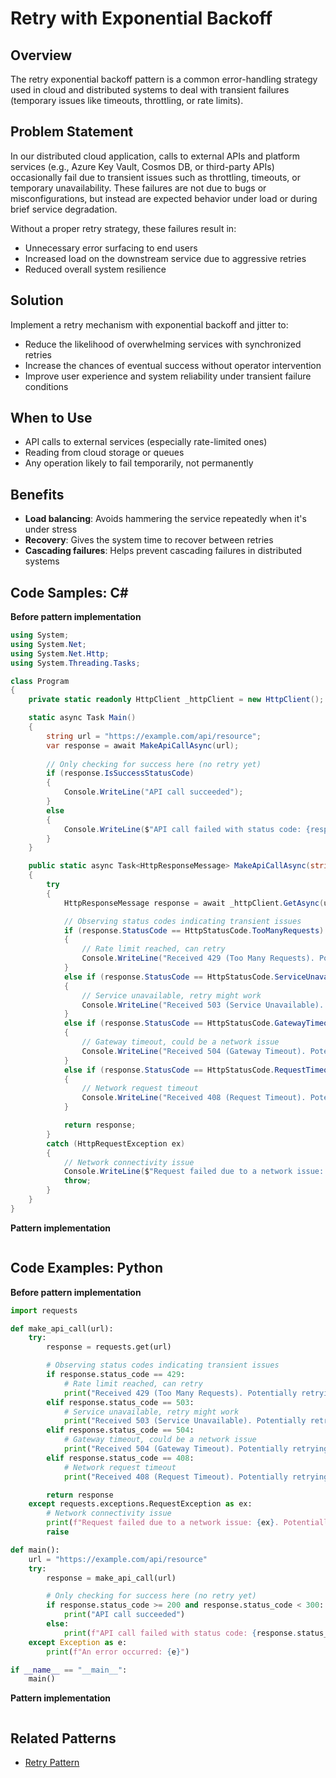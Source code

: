 # Retry with Exponential Backoff

## Overview

The retry exponential backoff pattern is a common error-handling strategy used in cloud and distributed systems to deal with transient failures (temporary issues like timeouts, throttling, or rate limits).

## Problem Statement

In our distributed cloud application, calls to external APIs and platform services (e.g., Azure Key Vault, Cosmos DB, or third-party APIs) occasionally fail due to transient issues such as throttling, timeouts, or temporary unavailability. These failures are not due to bugs or misconfigurations, but instead are expected behavior under load or during brief service degradation.

Without a proper retry strategy, these failures result in:
- Unnecessary error surfacing to end users
- Increased load on the downstream service due to aggressive retries
- Reduced overall system resilience

## Solution

Implement a retry mechanism with exponential backoff and jitter to:
- Reduce the likelihood of overwhelming services with synchronized retries
- Increase the chances of eventual success without operator intervention
- Improve user experience and system reliability under transient failure conditions
  
## When to Use

- API calls to external services (especially rate-limited ones)
- Reading from cloud storage or queues
- Any operation likely to fail temporarily, not permanently
  
## Benefits

- **Load balancing**: Avoids hammering the service repeatedly when it's under stress
- **Recovery**: Gives the system time to recover between retries
- **Cascading failures**: Helps prevent cascading failures in distributed systems

## Code Samples: C#

**Before pattern implementation**
```csharp
using System;
using System.Net;
using System.Net.Http;
using System.Threading.Tasks;

class Program
{
    private static readonly HttpClient _httpClient = new HttpClient();

    static async Task Main()
    {
        string url = "https://example.com/api/resource";
        var response = await MakeApiCallAsync(url);
        
        // Only checking for success here (no retry yet)
        if (response.IsSuccessStatusCode)
        {
            Console.WriteLine("API call succeeded");
        }
        else
        {
            Console.WriteLine($"API call failed with status code: {response.StatusCode}");
        }
    }

    public static async Task<HttpResponseMessage> MakeApiCallAsync(string url)
    {
        try
        {
            HttpResponseMessage response = await _httpClient.GetAsync(url);

            // Observing status codes indicating transient issues
            if (response.StatusCode == HttpStatusCode.TooManyRequests)
            {
                // Rate limit reached, can retry
                Console.WriteLine("Received 429 (Too Many Requests). Potentially retrying...");
            }
            else if (response.StatusCode == HttpStatusCode.ServiceUnavailable)
            {
                // Service unavailable, retry might work
                Console.WriteLine("Received 503 (Service Unavailable). Potentially retrying...");
            }
            else if (response.StatusCode == HttpStatusCode.GatewayTimeout)
            {
                // Gateway timeout, could be a network issue
                Console.WriteLine("Received 504 (Gateway Timeout). Potentially retrying...");
            }
            else if (response.StatusCode == HttpStatusCode.RequestTimeout)
            {
                // Network request timeout
                Console.WriteLine("Received 408 (Request Timeout). Potentially retrying...");
            }

            return response;
        }
        catch (HttpRequestException ex)
        {
            // Network connectivity issue
            Console.WriteLine($"Request failed due to a network issue: {ex.Message}. Potentially retrying...");
            throw;
        }
    }
}
```

**Pattern implementation**

```csharp

```

## Code Examples: Python

**Before pattern implementation**

```python
import requests

def make_api_call(url):
    try:
        response = requests.get(url)

        # Observing status codes indicating transient issues
        if response.status_code == 429:
            # Rate limit reached, can retry
            print("Received 429 (Too Many Requests). Potentially retrying...")
        elif response.status_code == 503:
            # Service unavailable, retry might work
            print("Received 503 (Service Unavailable). Potentially retrying...")
        elif response.status_code == 504:
            # Gateway timeout, could be a network issue
            print("Received 504 (Gateway Timeout). Potentially retrying...")
        elif response.status_code == 408:
            # Network request timeout
            print("Received 408 (Request Timeout). Potentially retrying...")

        return response
    except requests.exceptions.RequestException as ex:
        # Network connectivity issue
        print(f"Request failed due to a network issue: {ex}. Potentially retrying...")
        raise

def main():
    url = "https://example.com/api/resource"
    try:
        response = make_api_call(url)

        # Only checking for success here (no retry yet)
        if response.status_code >= 200 and response.status_code < 300:
            print("API call succeeded")
        else:
            print(f"API call failed with status code: {response.status_code}")
    except Exception as e:
        print(f"An error occurred: {e}")

if __name__ == "__main__":
    main()
```

**Pattern implementation**

```python

```

## Related Patterns

- [Retry Pattern](01-retry.md)